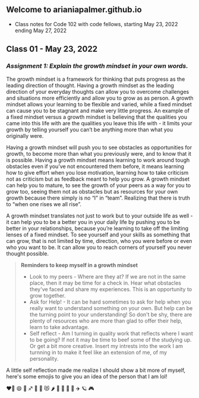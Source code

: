 ## Welcome to arianiapalmer.github.io
* Class notes for Code 102 with code fellows, starting May 23, 2022 ending May 27, 2022
## Class 01 - May 23, 2022
### *Assignment 1: Explain the growth mindset in your own words.*
The growth mindset is a framework for thinking that puts progress as the leading direction of thought. Having a growth mindset as the leading direction of your everyday thoughts can allow you to overcome challenges and situations more efficiently and allow you to grow as as person. A growth mindset allows your learning to be flexible and varied, while a fixed mindset can cause you to be stagnant and make very little progress. An example of a fixed mindset versus a growth mindset is believing that the qualities you came into this life with are the qualities you leave this life with - it limits your growth by telling yourself you can’t be anything more than what you originally were. 

Having a growth mindset will push you to see obstacles as opportunities for growth, to become more than what you previously were, and to know that it is possible. Having a growth mindset means learning to work around tough obstacles even if you’ve not encountered them before, it means learning how to give effort when you lose motivation, learning how to take criticism not as criticism but as feedback meant to help you grow. A growth mindset can help you to mature, to see the growth of your peers as a way for you to grow too, seeing them not as obstacles but as resources for your own growth because there simply is no “I” in “team”. Realizing that there is truth to “when one rises we all rise”.

 A growth mindset translates not just to work but to your outside life as well - it can help you to be a better you in your daily life by pushing you to be better in your relationships, because you’re learning to take off the limiting lenses of a fixed mindset. To see yourself and your skills as something that can grow, that is not limited by time, direction, who you were before or even who you want to be. It  can allow you to reach corners of yourself you never thought possible.
 
 
 > **Reminders to keep myself in a growth mindset**
 > - Look to my peers - Where are they at? If we are not in the same place, then it may be time for a check in. Hear what obstacles they've faced and share my experiences. This is an opportunity to grow together.
 > - Ask for Help! - It can be hard sometimes to ask for help when you really want to understand something on your own. But help can be the turning point to your understanding! So don't be shy, there are plenty of resources who are more than glad to offer their help, learn to take advantage.
 >  - Self reflect  - Am I turning in quality work that reflects where I want to be going? If not it may be time to beef some of the studying up. Or get a bit more creative. Insert my intrests into the work I am turnning in to make it feel like an extension of me, of my personality. 

A little self reflection made me realize I should show a bit more of myself, here's some emojis to give you an idea of the person that I am lol!

❤️‍🔥 😄 🌈 ♐ 🌙 🤩 😻 🌶️ 🥳 🍥 🐞 🍜 ✈️ 🪐 🎮 
